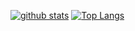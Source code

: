 [![github stats](https://github-readme-stats.vercel.app/api?username=tingfengx&show_icons=true&theme=dracula)](https://github.com/anuraghazra/github-readme-stats)
[![Top Langs](https://github-readme-stats.vercel.app/api/top-langs/?username=tingfengx&layout=compact)](https://github.com/anuraghazra/github-readme-stats)
